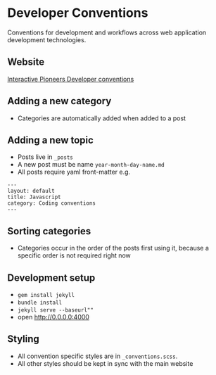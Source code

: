 # Developer Conventions
Conventions for development and workflows across web application development technologies.

## Website
[Interactive Pioneers Developer conventions](http://conventions.interactive-pioneers.com)

## Adding a new category
- Categories are automatically added when added to a post

## Adding a new topic
- Posts live in `_posts`
- A new post must be name `year-month-day-name.md`
- All posts require yaml front-matter e.g.
```
---
layout: default
title: Javascript
category: Coding conventions
---
```
## Sorting categories
- Categories occur in the order of the posts first using it, because a specific order is not required right now

## Development setup
- `gem install jekyll`
- `bundle install`
- `jekyll serve --baseurl""`
- open http://0.0.0.0:4000

## Styling
- All convention specific styles are in `_conventions.scss`.
- All other styles should be kept in sync with the main website
